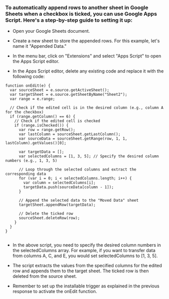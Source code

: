 ### To automatically append rows to another sheet in Google Sheets when a checkbox is ticked, you can use Google Apps Script. Here's a step-by-step guide to setting it up:

* Open your Google Sheets document.

* Create a new sheet to store the appended rows. For this example, let's name it "Appended Data."

* In the menu bar, click on "Extensions" and select "Apps Script" to open the Apps Script editor.

* In the Apps Script editor, delete any existing code and replace it with the following code:



```
function onEdit(e) {
  var sourceSheet = e.source.getActiveSheet();
  var targetSheet = e.source.getSheetByName("Sheet2");
  var range = e.range;

  // Check if the edited cell is in the desired column (e.g., column A for the checkbox)
  if (range.getColumn() == 6) {
    // Check if the edited cell is checked
    if (range.isChecked()) {
      var row = range.getRow();
      var lastColumn = sourceSheet.getLastColumn();
      var sourceData = sourceSheet.getRange(row, 1, 1, lastColumn).getValues()[0];

      var targetData = [];
      var selectedColumns = [1, 3, 5]; // Specify the desired column numbers (e.g., 1, 3, 5)

      // Loop through the selected columns and extract the corresponding data
      for (var i = 0; i < selectedColumns.length; i++) {
        var column = selectedColumns[i];
        targetData.push(sourceData[column - 1]);
      }

      // Append the selected data to the "Moved Data" sheet
      targetSheet.appendRow(targetData);

      // Delete the ticked row
      sourceSheet.deleteRow(row);
    }
  }
}


```

* In the above script, you need to specify the desired column numbers in the selectedColumns array. For example, if you want to transfer data from columns A, C, and E, you would set selectedColumns to [1, 3, 5].

* The script extracts the values from the specified columns for the edited row and appends them to the target sheet. The ticked row is then deleted from the source sheet.

* Remember to set up the installable trigger as explained in the previous response to activate the onEdit function.
